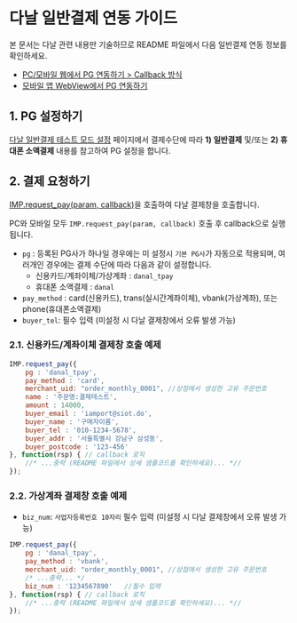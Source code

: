 # 다날 일반결제 연동 가이드

본 문서는 다날 관련 내용만 기술하므로 README 파일에서 다음 일반결제 연동 정보를 확인하세요.

- [PC/모바일 웹에서 PG 연동하기 > Callback 방식](../README.md#callback)
- [모바일 앱 WebView에서 PG 연동하기](../README.md#webview)

## 1. PG 설정하기

<a href="https://guide.iamport.kr/9865a7f8-4e20-4fe1-89bd-413beae49982" target="_blank">다날 일반결제 테스트 모드 설정</a> 페이지에서 결제수단에 따라 **1) 일반결제** 및/또는 **2) 휴대폰 소액결제** 내용를 참고하여 PG 설정을 합니다.

## 2. 결제 요청하기

[IMP.request_pay(param, callback)](https://docs.iamport.kr/sdk/javascript-sdk#request_pay)을 호출하여 다날 결제창을 호출합니다.

PC와 모바일 모두 `IMP.request_pay(param, callback)` 호출 후 callback으로 실행됩니다.

- `pg` : 등록된 PG사가 하나일 경우에는 미 설정시 `기본 PG사`가 자동으로 적용되며, 여러개인 경우에는 결제 수단에 따라 다음과 같이 설정합니다.
	- 신용카드/계좌이체/가상계좌 : `danal_tpay`
	- 휴대폰 소액결제 : `danal`
- `pay_method` : card(신용카드), trans(실시간계좌이체), vbank(가상계좌), 또는 phone(휴대폰소액결제)
- `buyer_tel`: 필수 입력 (미설정 시 다날 결제창에서 오류 발생 가능)  

### 2.1. 신용카드/계좌이체 결제창 호출 예제  

```javascript
IMP.request_pay({
    pg : 'danal_tpay',
    pay_method : 'card',
    merchant_uid: "order_monthly_0001", //상점에서 생성한 고유 주문번호
    name : '주문명:결제테스트',
    amount : 14000,
    buyer_email : 'iamport@siot.do',
    buyer_name : '구매자이름',
    buyer_tel : '010-1234-5678',
    buyer_addr : '서울특별시 강남구 삼성동',
    buyer_postcode : '123-456'
}, function(rsp) { // callback 로직
	//* ...중략 (README 파일에서 상세 샘플코드를 확인하세요)... *//
});
```
### 2.2. 가상계좌 결제창 호출 예제  

- `biz_num`: `사업자등록번호 10자리` 필수 입력 (미설정 시 다날 결제창에서 오류 발생 가능)

```javascript
IMP.request_pay({
    pg : 'danal_tpay',
    pay_method : 'vbank',
    merchant_uid: "order_monthly_0001", //상점에서 생성한 고유 주문번호
    /* ...중략... */
    biz_num : '1234567890'   //필수 입력
}, function(rsp) { // callback 로직
	//* ...중략 (README 파일에서 상세 샘플코드를 확인하세요)... *//
});
```

